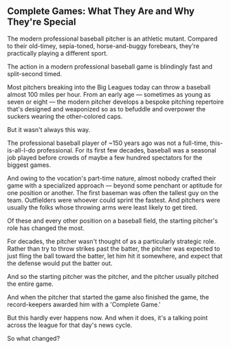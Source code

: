## Complete Games: What They Are and Why They're Special

The modern professional baseball pitcher is an athletic mutant. Compared to their old-timey, sepia-toned, horse-and-buggy forebears, they're practically playing a different sport.

The action in a modern professional baseball game is blindingly fast and split-second timed.

Most pitchers breaking into the Big Leagues today can throw a baseball almost 100 miles per hour. From an early age — sometimes as young as seven or eight — the modern pitcher develops a bespoke pitching repertoire that's designed and weaponized so as to befuddle and overpower the suckers wearing the other-colored caps.

But it wasn't always this way.

The professional baseball player of ~150 years ago was not a full-time, this-is-all-I-do professional. For its first few decades, baseball was a seasonal job played before crowds of maybe a few hundred spectators for the biggest games.

And owing to the vocation's part-time nature, almost nobody crafted their game with a specialized approach — beyond some penchant or aptitude for one position or another. The first baseman was often the tallest guy on the team. Outfielders were whoever could sprint the fastest. And pitchers were usually the folks whose throwing arms were least likely to get tired.

Of these and every other position on a baseball field, the starting pitcher's role has changed the most.

For decades, the pitcher wasn't thought of as a particularly strategic role. Rather than try to throw strikes past the batter, the pitcher was expected to just fling the ball toward the batter, let him hit it somewhere, and expect that the defense would put the batter out.

And so the starting pitcher was the pitcher, and the pitcher usually pitched the entire game.

And when the pitcher that started the game also finished the game, the record-keepers awarded him with a 'Complete Game.'

But this hardly ever happens now. And when it does, it's a talking point across the league for that day's news cycle.

So what changed?
